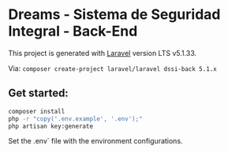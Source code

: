 # Dreams - Sistema de Seguridad Integral - Back-End

This project is generated with [Laravel](http://laravel.com/)
version LTS v5.1.33.

Via: `composer create-project laravel/laravel dssi-back 5.1.x`

## Get started:
```sh
composer install
php -r "copy('.env.example', '.env');"
php artisan key:generate
```
Set the .env` file with the environment configurations.

